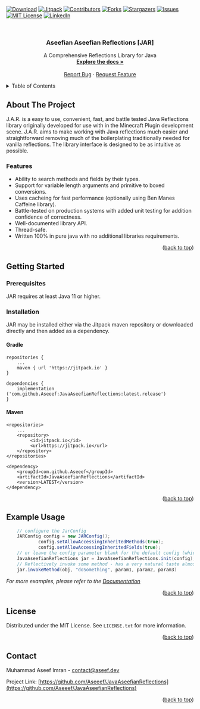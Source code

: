 <!-- PROJECT SHIELDS -->
<!--
*** I'm using markdown "reference style" links for readability.
*** Reference links are enclosed in brackets [ ] instead of parentheses ( ).
*** See the bottom of this document for the declaration of the reference variables
*** for contributors-url, forks-url, etc. This is an optional, concise syntax you may use.
*** https://www.markdownguide.org/basic-syntax/#reference-style-links
-->
[![Download][download-shield]][download-url]
[![Jitpack][jitpack-shield]][jitpack-url]
[![Contributors][contributors-shield]][contributors-url]
[![Forks][forks-shield]][forks-url]
[![Stargazers][stars-shield]][stars-url]
[![Issues][issues-shield]][issues-url]
[![MIT License][license-shield]][license-url]
[![LinkedIn][linkedin-shield]][linkedin-url]



<!-- PROJECT LOGO -->
<br />
<div align="center">

<h3 align="center">Aseefian Aseefian Reflections [JAR]</h3>

  <p align="center">
    A Comprehensive Reflections Library for Java
    <br />
    <a href="https://github.com/Aseeef/JavaAseefianReflections/wiki"><strong>Explore the docs »</strong></a>
    <br />
    <br />
    <a href="https://github.com/Aseeef/JavaAseefianReflections/issues">Report Bug</a>
    ·
    <a href="https://github.com/Aseeef/JavaAseefianReflections/issues">Request Feature</a>
  </p>
</div>



<!-- TABLE OF CONTENTS -->
<details>
  <summary>Table of Contents</summary>
  <ol>
    <li>
      <a href="#about-the-project">About The Project</a>
        <ul>
         <li><a href="#features">Features</a></li>
        </ul>
    </li>
    <li>
      <a href="#getting-started">Getting Started</a>
      <ul>
         <li><a href="#prerequisites">Prerequisites</a></li>
        <li><a href="#installation">Installation</a></li>
      </ul>
    </li>
    <li><a href="#usage">Usage</a></li>
    <li><a href="#license">License</a></li>
    <li><a href="#contact">Contact</a></li>
  </ol>
</details>



<!-- ABOUT THE PROJECT -->
## About The Project

J.A.R. is a easy to use, convenient, fast, and battle tested Java Reflections library originally developed for use with in the Minecraft Plugin development scene. J.A.R. aims to make working with Java reflections much easier and straightforward removing much of the boilerplating traditionally needed for vanilla reflections. The library interface is designed to be as intuitive as possible.

### Features

* Ability to search methods and fields by their types.
* Support for variable length arguments and primitive to boxed conversions.
* Uses cacheing for fast performance (optionally using Ben Manes Caffeine library).
* Battle-tested on production systems with added unit testing for addition confidence of correctness.
* Well-documented library API.
* Thread-safe.
* Written 100% in pure java with no additional libraries requirements.

<p align="right">(<a href="#readme-top">back to top</a>)</p>

<!-- GETTING STARTED -->
## Getting Started

### Prerequisites

JAR requires at least Java 11 or higher.

### Installation

JAR may be installed either via the Jitpack maven repository or downloaded directly and then added as a dependency.

#### Gradle
```
repositories {
	...
	maven { url 'https://jitpack.io' }
}
```
```
dependencies {
    implementation ('com.github.Aseeef:JavaAseefianReflections:latest.release')
}
```
#### Maven
```
<repositories>
    ...
	<repository>
		 <id>jitpack.io</id>
		 <url>https://jitpack.io</url>
	</repository>
</repositories>
```
```
<dependency>
	<groupId>com.github.Aseeef</groupId>
	<artifactId>JavaAseefianReflections</artifactId>
	<version>LATEST</version>
</dependency>
```

<p align="right">(<a href="#readme-top">back to top</a>)</p>



<!-- USAGE EXAMPLES -->
## Example Usage

```java
    // configure the JarConfig
    JARConfig config = new JARConfig();
            config.setAllowAccessingInheritedMethods(true);
            config.setAllowAccessingInheritedFields(true);
    // or leave the config parameter blank for the default config (which will work for most people)
    JavaAseefianReflections jar = JavaAseefianReflections.init(config);
    // Reflectively invoke some method - has a very natural taste almost like calling a method non-reflectively
    jar.invokeMethod(obj, "doSomething", param1, param2, param3)
```

_For more examples, please refer to the [Documentation](https://example.com)_

<p align="right">(<a href="#readme-top">back to top</a>)</p>


<!-- LICENSE -->
## License

Distributed under the MIT License. See `LICENSE.txt` for more information.

<p align="right">(<a href="#readme-top">back to top</a>)</p>



<!-- About the author -->
## Contact

Muhammad Aseef Imran -  [contact@aseef.dev](mail:contact@aseef.dev)

Project Link: [https://github.com/Aseeef/JavaAseefianReflections](https://github.com/Aseeef/JavaAseefianReflections)

<p align="right">(<a href="#readme-top">back to top</a>)</p>


<!-- MARKDOWN LINKS & IMAGES -->
<!-- https://www.markdownguide.org/basic-syntax/#reference-style-links -->
[contributors-shield]: https://img.shields.io/github/contributors/Aseeef/JavaAseefianReflections.svg?style=for-the-badge
[contributors-url]: https://github.com/Aseeef/JavaAseefianReflections/graphs/contributors
[forks-shield]: https://img.shields.io/github/forks/Aseeef/JavaAseefianReflections.svg?style=for-the-badge
[forks-url]: https://github.com/Aseeef/JavaAseefianReflections/network/members
[stars-shield]: https://img.shields.io/github/stars/Aseeef/JavaAseefianReflections.svg?style=for-the-badge
[stars-url]: https://github.com/Aseeef/JavaAseefianReflections/stargazers
[issues-shield]: https://img.shields.io/github/issues/Aseeef/JavaAseefianReflections.svg?style=for-the-badge
[issues-url]: https://github.com/Aseeef/JavaAseefianReflections/issues
[license-shield]: https://img.shields.io/github/license/Aseeef/JavaAseefianReflections.svg?style=for-the-badge
[license-url]: https://github.com/Aseeef/JavaAseefianReflections/blob/master/LICENSE
[linkedin-shield]: https://img.shields.io/badge/-LinkedIn-black.svg?style=for-the-badge&logo=linkedin&colorB=555
[linkedin-url]: https://www.linkedin.com/in/aseef/
[jitpack-shield]: https://img.shields.io/jitpack/version/com.github.Aseeef/JavaAseefianReflections?style=for-the-badge
[jitpack-url]: https://jitpack.io/#Aseeef/JavaAseefianReflections/
[download-shield]: https://img.shields.io/github/downloads/Aseeef/JavaAseefianReflections/total?style=for-the-badge
[download-url]: https://github.com/Aseeef/JavaAseefianReflections/releases
